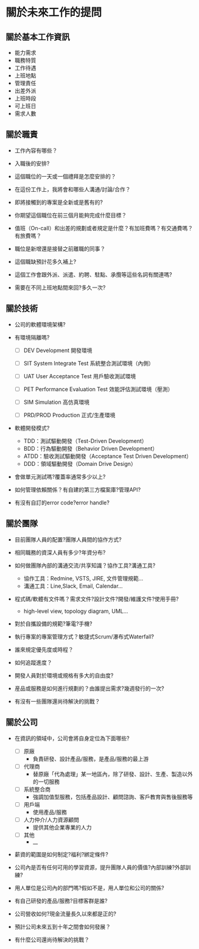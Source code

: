 # 關於未來工作的提問

<!--
> 關於職責、技術、團隊是對用人單位的提問<br>
> 關於公司是對聘用單位至用人單位間所有公司的提問
-->


## 關於基本工作資訊

- 能力需求
- 職務特質
- 工作待遇
- 上班地點
- 管理責任
- 出差外派
- 上班時段
- 可上班日
- 需求人數


## 關於職責

- 工作內容有哪些？

- 入職後的安排?

- 這個職位的一天或一個禮拜是怎麼安排的？

- 在這份工作上，我將會和哪些人溝通/討論/合作？

- 即將接觸到的專案是全新或是舊有的?

- 你期望這個職位在前三個月能夠完成什麼目標？

- 值班（On-call）和出差的規劃或者規定是什麼？有加班費嗎？有交通費嗎？有旅費嗎？

- 職位是新增還是接替之前離職的同事？

- 這個職缺預計花多久補上?

- 這個工作會跟外派、派遣、約聘、駐點、承攬等這些名詞有關連嗎?

- 需要在不同上班地點間來回?多久一次?



## 關於技術

- 公司的軟體環境架構?

- 有環境隔離嗎?
  - [ ] DEV Development 開發環境
  - [ ] SIT System Integrate Test 系統整合測試環境（內側）
  - [ ] UAT User Acceptance Test 用戶驗收測試環境
  - [ ] PET Performance Evaluation Test 效能評估測試環境（壓測）
  - [ ] SIM Simulation 高仿真環境
  - [ ] PRD/PROD Production 正式/生產環境


- 軟體開發模式?
  - TDD：測試驅動開發（Test-Driven Development）
  - BDD：行為驅動開發（Behavior Driven Development）
  - ATDD：驗收測試驅動開發（Acceptance Test Driven Development）
  - DDD：領域驅動開發（Domain Drive Design）


- 會做單元測試嗎?覆蓋率通常多少以上?

- 如何管理依賴關係？有自建的第三方檔案庫?管理API?

- 有沒有自訂的error code?error handle?


## 關於團隊


- 目前團隊人員的配置?團隊人員間的協作方式?

- 相同職務的資深人員有多少?年資分布?

- 如何做團隊內部的溝通交流/共享知識？協作工具?溝通工具?
  - 協作工具：Redmine, VSTS, JIRE, 文件管理規範...
  - 溝通工具：Line,Slack, Email, Calendar...

- 程式碼/軟體有文件嗎？需求文件?設計文件?開發/維護文件?使用手冊?
  - high-level view, topology diagram, UML...

- 對於自攜設備的規範?筆電?手機?


- 執行專案的專案管理方式？敏捷式Scrum/瀑布式Waterfall?

- 誰來規定優先度或時程？

- 如何追蹤進度？

- 開發人員對於環境或規格有多大的自由度?

- 産品或服務是如何進行規劃的？由誰提出需求?幾週發行的一次?

- 有沒有一些團隊還尚待解決的挑戰？


## 關於公司

- 在資訊的領域中，公司會將自身定位為下面哪些?
  - [ ] 原廠
    - 負責研發、設計產品/服務，是產品/服務的最上游
  - [ ] 代理商
    - 替原廠「代為處理」某一地區內，除了研發、設計、生產、製造以外的一切服務
  - [ ] 系統整合商
     - 強調加值型服務，包括產品設計、顧問諮詢、客戶教育與售後服務等
  - [ ] 用戶端
    - 使用產品/服務
  - [ ] 人力仲介/人力資源顧問
    - 提供其他企業專業的人力
  - [ ] 其他
    - __


- 薪資的範圍是如何制定?福利?綁定條件?

- 公司內是否有任何可用的學習資源，提升團隊人員的價值?內部訓練?外部訓練?

- 用人單位是公司內的部門嗎?假如不是，用人單位和公司的關係?

- 有自己研發的產品/服務?目標客群是誰?

- 公司營收如何?現金流量長久以來都是正的?

- 預計公司未來五到十年之間會如何發展？

- 有什麼公司還尚待解決的挑戰？


